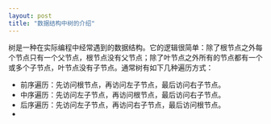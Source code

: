 ```yaml
---
layout: post
title: "数据结构中树的介绍"
---
```

树是一种在实际编程中经常遇到的数据结构。它的逻辑很简单：除了根节点之外每个节点只有一个父节点，根节点没有父节点；除了叶节点之外所有的节点都有一个或多个子节点，叶节点没有子节点。通常树有如下几种遍历方式：  

- 前序遍历：先访问根节点，再访问左子节点，最后访问右子节点。  
- 中序遍历：先访问左子节点，再访问根节点，最后访问右子节点。  
- 后序遍历：先访问左子节点，再访问右子节点，最后访问根节点。  
- 
